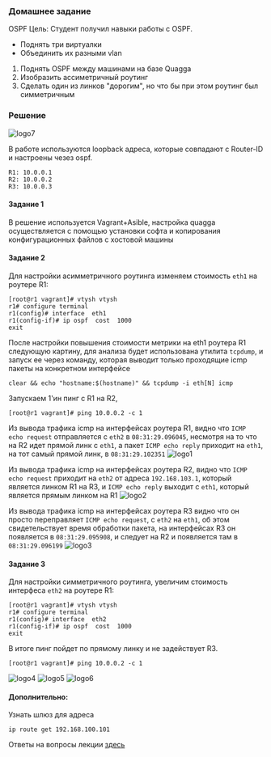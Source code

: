 
### Домашнее задание
OSPF
Цель: Студент получил навыки работы с OSPF.  
  - Поднять три виртуалки  
  - Объединить их разными vlan  
1. Поднять OSPF между машинами на базе Quagga  
2. Изобразить ассиметричный роутинг  
3. Сделать один из линков "дорогим", но что бы при этом роутинг был симметричным  
  
### Решение
![logo7]

В работе используются loopback адреса, которые совпадают с Router-ID и настроены чезез ospf.
```
R1: 10.0.0.1
R2: 10.0.0.2
R3: 10.0.0.3
```
#### Задание 1
В решение используется Vagrant+Asible, настройка quagga осуществляется с помощью установки софта и копирования конфигурационных файлов с хостовой машины
#### Задание 2
Для настройки асимметричного роутинга изменяем стоимость `eth1` на роутере R1:
```
[root@r1 vagrant]# vtysh vtysh
r1# configure terminal
r1(config)# interface  eth1
r1(config-if)# ip ospf  cost  1000
exit
```
После настройки повышения стоимости метрики на eth1 роутера R1 следующую картину, для анализа будет 
использована утилита `tcpdump`, и запуск ее через команду, которая выводит только проходящие icmp пакеты на конкретном интерфейсе
```
clear && echo "hostname:$(hostname)" && tcpdump -i eth[N] icmp
```
Запускаем 1'ин пинг с R1 на R2, 
```
[root@r1 vagrant]# ping 10.0.0.2 -c 1
```

Из вывода трафика icmp на интерфейсах роутера R1, видно что `ICMP echo request` отправляется с `eth2` в `08:31:29.096045`, несмотря на то что на R2 идет прямой линк с `eth1`, а пакет `ICMP echo reply` приходит на `eth1`, на тот самый прямой линк, в `08:31:29.102351` ![logo1]

Из вывода трафика icmp на интерфейсах роутера R2, видно что `ICMP echo request` приходит на `eth2` от адреса `192.168.103.1`, который является линком R1 на R3, и `ICMP echo reply` выходит с `eth1`, который является прямым линком на R1 ![logo2]

Из вывода трафика icmp на интерфейсах роутера R3 видно что он просто переправляет `ICMP echo request`, с `eth2` на  `eth1`, об этом свидетельствует время обработки пакета, на интерфейсах R3 он появляется в `08:31:29.095908`, и следует на R2 и появляется там в `08:31:29.096199` ![logo3]

#### Задание 3
Для настройки симметричного роутинга, увеличим стоимость интерфеса `eth2` на роутере R1:
```
[root@r1 vagrant]# vtysh vtysh
r1# configure terminal
r1(config)# interface  eth2
r1(config-if)# ip ospf  cost  1000
exit
```
В итоге пинг пойдет по прямому линку и не задействует R3.
```
[root@r1 vagrant]# ping 10.0.0.2 -c 1
```
![logo4] ![logo5] ![logo6]

[logo1]: https://github.com/dbudakov/22.route/blob/master/image/asymmetry_route/R1_asymmetry_route.png
[logo2]: https://github.com/dbudakov/22.route/blob/master/image/asymmetry_route/R2_asymmetry_route.png
[logo3]: https://github.com/dbudakov/22.route/blob/master/image/asymmetry_route/R3_asymmetry_route.png
[logo4]: https://github.com/dbudakov/22.route/blob/master/image/asymmetry_route/R1_symmetry_route.png
[logo5]: https://github.com/dbudakov/22.route/blob/master/image/asymmetry_route/R1_symmetry_route.png
[logo6]: https://github.com/dbudakov/22.route/blob/master/image/asymmetry_route/R1_symmetry_route.png
[logo7]: https://github.com/dbudakov/22.route/blob/master/image/scheme/route.jpg

#### Дополнительно:  
Узнать шлюз для адреса  
```
ip route get 192.168.100.101 
```

Ответы на вопросы лекции [здесь](https://github.com/dbudakov/22.OSPF-route/blob/master/answers.md)  
